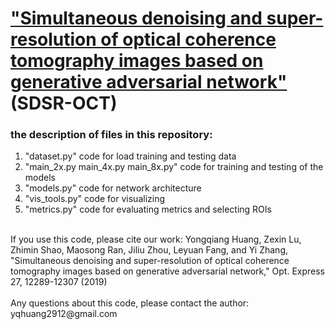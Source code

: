 # ["Simultaneous denoising and super-resolution of optical coherence tomography images based on generative adversarial network"](https://www.osapublishing.org/oe/abstract.cfm?uri=oe-27-9-12289) (SDSR-OCT)</br>
### the description of files in this repository:
1. "dataset.py" code for load training and testing data</br>
2. "main_2x.py main_4x.py main_8x.py" code for training and testing of the models</br>
3. "models.py" code for network architecture</br>
4. "vis_tools.py" code for visualizing</br>
5. "metrics.py" code for evaluating metrics and selecting ROIs</br>
</br>
If you use this code, please cite our work: Yongqiang Huang, Zexin Lu, Zhimin Shao, Maosong Ran, Jiliu Zhou, Leyuan Fang, and Yi Zhang, "Simultaneous denoising and super-resolution of optical coherence tomography images based on generative adversarial network," Opt. Express 27, 12289-12307 (2019)</br>
</br>
Any questions about this code, please contact the author: yqhuang2912@gmail.com</br>
